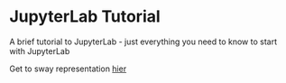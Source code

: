 # JupyterLab Tutorial

A brief tutorial to JupyterLab - just everything you need to know to start with JupyterLab

Get to sway representation [hier](https://sway.office.com/QXgI7FYq5YwK1Qel?ref=Link)

